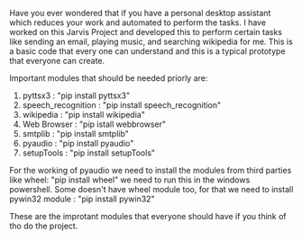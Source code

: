 Have you ever wondered that if you have a personal desktop assistant which reduces your work and automated to perform the tasks.
I have worked on this Jarvis Project and developed this to perform certain tasks like sending an email, playing music, and searching wikipedia for me.
This is a basic code that every one can understand and this is a typical prototype that everyone can create.

Important modules that should be needed priorly are:
1) pyttsx3 : "pip install pyttsx3"
2) speech_recognition : "pip install speech_recognition"
3) wikipedia : "pip install wikipedia"
4) Web Browser : "pip istall webbrowser"
5) smtplib : "pip install smtplib"
6) pyaudio : "pip install pyaudio"
7) setupTools : "pip install setupTools"

For the working of pyaudio we need to install the modules from third parties like wheel: "pip install wheel" we need to run this in the windows powershell.
Some doesn't have wheel module too, for that we need to install pywin32 module : "pip install pywin32"

These are the improtant modules that everyone should have if you think of tho do the project.
